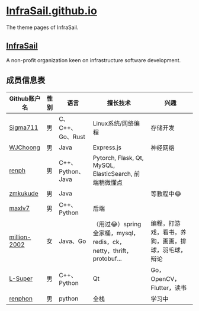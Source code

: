 # [InfraSail.github.io](https://InfraSail.github.io)

The theme pages of InfraSail.

## [InfraSail](https://github.com/InfraSail)

A non-profit organization keen on infrastructure software development.

## 成员信息表

| Github账户名                                    | 性别 | 语言              | 擅长技术                                                     | 兴趣                                               |
| ----------------------------------------------- | ---- | ----------------- | ------------------------------------------------------------ | -------------------------------------------------- |
| [Sigma711](https://github.com/Sigma711)         | 男   | C、C++、Go、Rust  | Linux系统/网络编程                                           | 存储开发                                           |
| [WJChoong](https://github.com/WJChoong)         | 男   | Java              | Express.js                                                   | 神经网络                                           |
| [renph](https://github.com/renph)               | 男   | C++、Python、Java | Pytorch, Flask, Qt, MySQL, ElasticSearch, 前端稍微懂点       |                                                    |
| [zmkukude](https://github.com/zmkukude)         | 男   | Java              |                                                              | 等教程中😂                                          |
| [maxlv7](https://github.com/maxlv7)             | 男   | C++、Python        | 后端                                                         |                                                    |
| [million-2002](https://github.com/million-2002) | 女   | Java、Go           | （用过😂）spring全家桶，mysql，redis，ck，netty，thrift，protobuf... | 编程，打游戏，看书，养狗，画画，排球，羽毛球，辩论 |
| [L-Super](https://github.com/L-Super)           | 男   | C++、Python       | Qt                                                           | Go，OpenCV，Flutter，读书                          |
| [renphon](https://github.com/renphon)           | 男   | python            | 全栈                                                         | 学习中                                             |

